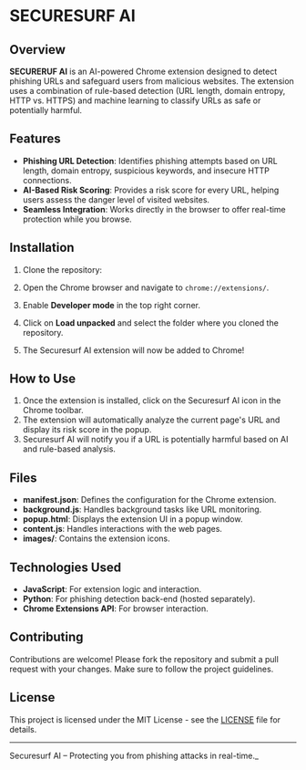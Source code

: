 # SECURESURF AI

## Overview

**SECURERUF AI** is an AI-powered Chrome extension designed to detect phishing URLs and safeguard users from malicious websites. The extension uses a combination of rule-based detection (URL length, domain entropy, HTTP vs. HTTPS) and machine learning to classify URLs as safe or potentially harmful.

## Features

- **Phishing URL Detection**: Identifies phishing attempts based on URL length, domain entropy, suspicious keywords, and insecure HTTP connections.
- **AI-Based Risk Scoring**: Provides a risk score for every URL, helping users assess the danger level of visited websites.
- **Seamless Integration**: Works directly in the browser to offer real-time protection while you browse.

## Installation

1. Clone the repository:

2. Open the Chrome browser and navigate to `chrome://extensions/`.

3. Enable **Developer mode** in the top right corner.

4. Click on **Load unpacked** and select the folder where you cloned the repository.

5. The Securesurf AI extension will now be added to Chrome!

## How to Use

1. Once the extension is installed, click on the Securesurf AI icon in the Chrome toolbar.
2. The extension will automatically analyze the current page's URL and display its risk score in the popup.
3. Securesurf AI will notify you if a URL is potentially harmful based on AI and rule-based analysis.

## Files

- **manifest.json**: Defines the configuration for the Chrome extension.
- **background.js**: Handles background tasks like URL monitoring.
- **popup.html**: Displays the extension UI in a popup window.
- **content.js**: Handles interactions with the web pages.
- **images/**: Contains the extension icons.

## Technologies Used

- **JavaScript**: For extension logic and interaction.
- **Python**: For phishing detection back-end (hosted separately).
- **Chrome Extensions API**: For browser interaction.

## Contributing

Contributions are welcome! Please fork the repository and submit a pull request with your changes. Make sure to follow the project guidelines.

## License

This project is licensed under the MIT License - see the [LICENSE](LICENSE) file for details.

---

Securesurf AI – Protecting you from phishing attacks in real-time.\_
